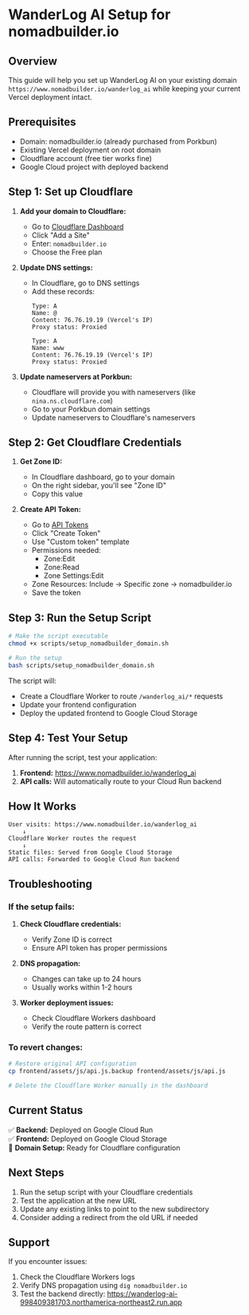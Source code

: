 # WanderLog AI Setup for nomadbuilder.io

## Overview
This guide will help you set up WanderLog AI on your existing domain `https://www.nomadbuilder.io/wanderlog_ai` while keeping your current Vercel deployment intact.

## Prerequisites
- Domain: nomadbuilder.io (already purchased from Porkbun)
- Existing Vercel deployment on root domain
- Cloudflare account (free tier works fine)
- Google Cloud project with deployed backend

## Step 1: Set up Cloudflare

1. **Add your domain to Cloudflare:**
   - Go to [Cloudflare Dashboard](https://dash.cloudflare.com)
   - Click "Add a Site"
   - Enter: `nomadbuilder.io`
   - Choose the Free plan

2. **Update DNS settings:**
   - In Cloudflare, go to DNS settings
   - Add these records:
     ```
     Type: A
     Name: @
     Content: 76.76.19.19 (Vercel's IP)
     Proxy status: Proxied
     
     Type: A
     Name: www
     Content: 76.76.19.19 (Vercel's IP)
     Proxy status: Proxied
     ```

3. **Update nameservers at Porkbun:**
   - Cloudflare will provide you with nameservers (like `nina.ns.cloudflare.com`)
   - Go to your Porkbun domain settings
   - Update nameservers to Cloudflare's nameservers

## Step 2: Get Cloudflare Credentials

1. **Get Zone ID:**
   - In Cloudflare dashboard, go to your domain
   - On the right sidebar, you'll see "Zone ID"
   - Copy this value

2. **Create API Token:**
   - Go to [API Tokens](https://dash.cloudflare.com/profile/api-tokens)
   - Click "Create Token"
   - Use "Custom token" template
   - Permissions needed:
     - Zone:Edit
     - Zone:Read
     - Zone Settings:Edit
   - Zone Resources: Include -> Specific zone -> nomadbuilder.io
   - Save the token

## Step 3: Run the Setup Script

```bash
# Make the script executable
chmod +x scripts/setup_nomadbuilder_domain.sh

# Run the setup
bash scripts/setup_nomadbuilder_domain.sh
```

The script will:
- Create a Cloudflare Worker to route `/wanderlog_ai/*` requests
- Update your frontend configuration
- Deploy the updated frontend to Google Cloud Storage

## Step 4: Test Your Setup

After running the script, test your application:

1. **Frontend:** https://www.nomadbuilder.io/wanderlog_ai
2. **API calls:** Will automatically route to your Cloud Run backend

## How It Works

```
User visits: https://www.nomadbuilder.io/wanderlog_ai
    ↓
Cloudflare Worker routes the request
    ↓
Static files: Served from Google Cloud Storage
API calls: Forwarded to Google Cloud Run backend
```

## Troubleshooting

### If the setup fails:

1. **Check Cloudflare credentials:**
   - Verify Zone ID is correct
   - Ensure API token has proper permissions

2. **DNS propagation:**
   - Changes can take up to 24 hours
   - Usually works within 1-2 hours

3. **Worker deployment issues:**
   - Check Cloudflare Workers dashboard
   - Verify the route pattern is correct

### To revert changes:

```bash
# Restore original API configuration
cp frontend/assets/js/api.js.backup frontend/assets/js/api.js

# Delete the Cloudflare Worker manually in the dashboard
```

## Current Status

✅ **Backend:** Deployed on Google Cloud Run  
✅ **Frontend:** Deployed on Google Cloud Storage  
🔄 **Domain Setup:** Ready for Cloudflare configuration  

## Next Steps

1. Run the setup script with your Cloudflare credentials
2. Test the application at the new URL
3. Update any existing links to point to the new subdirectory
4. Consider adding a redirect from the old URL if needed

## Support

If you encounter issues:
1. Check the Cloudflare Workers logs
2. Verify DNS propagation using `dig nomadbuilder.io`
3. Test the backend directly: https://wanderlog-ai-998409381703.northamerica-northeast2.run.app 